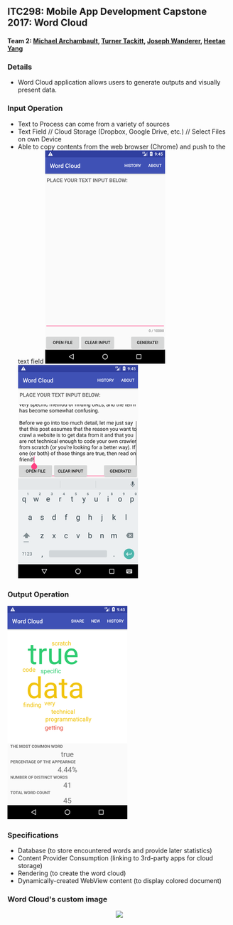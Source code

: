 ## ITC298: Mobile App Development Capstone 2017: Word Cloud 
#### Team 2: [Michael Archambault](https://github.com/mikearchie), [Turner Tackitt](https://github.com/Hastwell), [Joseph Wanderer](https://github.com/josephwanderer), [Heetae Yang](https://github.com/heetaey)

### Details
- Word Cloud application allows users to generate outputs and visually present data.

### Input Operation
- Text to Process can come from a variety of sources
- Text Field // Cloud Storage (Dropbox, Google Drive, etc.) // Select Files on own Device
- Able to copy contents from the web browser (Chrome) and push to the text field
![Main](https://github.com/heetaey/itc298-wordcloud/blob/master/images/main.png)
![Input](https://github.com/heetaey/itc298-wordcloud/blob/master/images/input.png)


### Output Operation
![Output](https://github.com/heetaey/itc298-wordcloud/blob/master/images/output.png)


### Specifications
* Database (to store encountered words and provide later statistics)
* Content Provider Consumption (linking to 3rd-party apps for cloud storage)
* Rendering (to create the word cloud)
* Dynamically-created WebView content (to display colored document)

### Word Cloud's custom image
<p align="center">
  <img src="https://user-images.githubusercontent.com/22667520/28812952-06927bcc-764c-11e7-8362-695783845d66.png"/>
</p>
